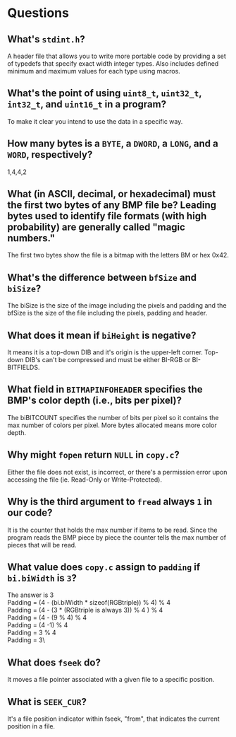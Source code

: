 # Questions

## What's `stdint.h`?

A header file that allows you to write more portable code by providing a set of typedefs that specify exact width integer types. Also includes defined minimum and maximum values for each type using macros.

## What's the point of using `uint8_t`, `uint32_t`, `int32_t`, and `uint16_t` in a program?

To make it clear you intend to use the data in a specific way.

## How many bytes is a `BYTE`, a `DWORD`, a `LONG`, and a `WORD`, respectively?

1,4,4,2

## What (in ASCII, decimal, or hexadecimal) must the first two bytes of any BMP file be? Leading bytes used to identify file formats (with high probability) are generally called "magic numbers."

The first two bytes show the file is a bitmap with the letters BM or hex 0x42.

## What's the difference between `bfSize` and `biSize`?

The biSize is the size of the image including the pixels and padding and the bfSize is the size of the file including the pixels, padding and header.

## What does it mean if `biHeight` is negative?

It means it is a top-down DIB and it's origin is the upper-left corner. Top-down DIB's can't be compressed and must be either BI-RGB or BI-BITFIELDS. 

## What field in `BITMAPINFOHEADER` specifies the BMP's color depth (i.e., bits per pixel)?

The biBITCOUNT specifies the number of bits per pixel so it contains the max number of colors per pixel. More bytes allocated means more color depth.

## Why might `fopen` return `NULL` in `copy.c`?

Either the file does not exist, is incorrect, or there's a permission error upon accessing the file (ie. Read-Only or Write-Protected).

## Why is the third argument to `fread` always `1` in our code?

It is the counter that holds the max number if items to be read. Since the program reads the BMP piece by piece the counter tells the max number of pieces that will be read.

## What value does `copy.c` assign to `padding` if `bi.biWidth` is `3`?

The answer is 3\
Padding = (4 - (bi.biWidth * sizeof(RGBtriple)) % 4) % 4\
Padding = (4 - (3 * (RGBtriple is always 3)) % 4 ) % 4\
Padding = (4 - (9 % 4) % 4\
Padding = (4 -1) % 4\
Padding = 3 % 4\
Padding = 3\

## What does `fseek` do?

It moves a file pointer associated with a given file to a specific position.

## What is `SEEK_CUR`?

It's a file position indicator within fseek, "from", that indicates the current position in a file.
